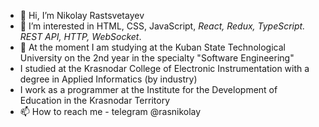 - 👋 Hi, I’m Nikolay Rastsvetayev 
- 👀 I’m interested in HTML, CSS, JavaScript, *React, Redux, TypeScript. REST API, HTTP, WebSocket*.
- 🌱 At the moment I am studying at the Kuban State Technological University on the 2nd year in the specialty "Software Engineering"
- I studied at the Krasnodar College of Electronic Instrumentation with a degree in Applied Informatics (by industry)
- I work as a programmer at the Institute for the Development of Education in the Krasnodar Territory
- 📫 How to reach me - telegram @rasnikolay

<!---
rasnikolay/rasnikolay is a ✨ special ✨ repository because its `README.md` (this file) appears on your GitHub profile.
You can click the Preview link to take a look at your changes.
--->
